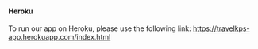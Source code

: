 
#### Heroku
To run our app on Heroku, please use the following link: https://travelkps-app.herokuapp.com/index.html

